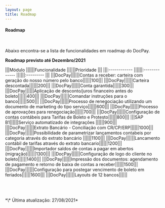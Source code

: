 ```yaml
---
layout: page
title: Roadmap
---
```


#### Roadmap

<br>

Abaixo encontra-se a lista de funcionalidades em roadmap do DocPay.

**Roadmap previsto até Dezembro/2021**

|||Módulo             ||||||Funcionalidade                    ||||||Prioridade    |||
|||:------------      ||||||:-------------                    ||||||:---------    |||
|||DocPay||||||Contas a receber: carteira com geração do nosso número pelo banco||||||100|||
|||DocPay||||||Carteira descontada||||||200|||
|||DocPay||||||Conta garantida||||||300|||
|||DocPay||||||Aplicação de desconto/juros financeiro antes do boleto||||||400|||
|||DocPay||||||Comandar instruções para o banco||||||500|||
|||DocPay||||||Processo de renegociação utilizando um documento de marketing do tipo serviço||||||600|||
|||DocPay||||||Processo de aprovações para renegociação||||||700|||
|||DocPay||||||Configuração de contas contábeis para Tarifas de Boleto e Protesto||||||800|||
|||SAP B1||||||Serviço automatizado de integrações ||||||900|||
|||DocPay||||||Extrato Bancário - Conciliação com CR/CP/ERP||||||1000|||
|||DocPay||||||Possibilidade de parametrizar lançamentos contabeis por categoria através do extrato bancário ||||||1100|||
|||DocPay||||||Lancamento contábil de tarifas através do extrato bancario||||||1200|||
|||DocPay||||||Importador saldos de contas a pagar em abertos (migração)||||||1300|||
|||DocPay||||||Configuração de logo do cliente no boleto||||||1400|||
|||DocPay||||||Impressão dos documentos: agendamento de pagamento e retorno de baixa de contas a receber||||||1500|||
|||DocPay||||||Configuração para postegar vencimento de boleto em feriados||||||1600|||
|||DocPay||||||Layouts de 12 bancos||||||

<br>
<br>
<br>
*\* Última atualização: 27/08/2021*